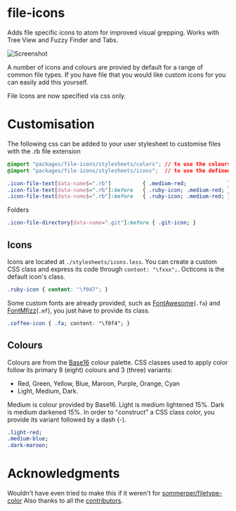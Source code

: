 # file-icons

Adds file specific icons to atom for improved visual grepping. Works with Tree View and Fuzzy Finder and Tabs.

![Screenshot](https://raw.githubusercontent.com/DanBrooker/file-icons/master/file-icons.png)

A number of icons and colours are provied by default for a range of common file types.
If you have file that you would like custom icons for you can easily add this yourself.

File Icons are now specified via css only.

# Customisation

The following css can be added to your user stylesheet to customise files with the .rb file extension

```css
@import "packages/file-icons/stylesheets/colors"; // to use the colours
@import "packages/file-icons/stylesheets/icons";  // to use the defined icons
```

```css
.icon-file-text[data-name$=".rb"]          { .medium-red;             } // Colours icon and filename
.icon-file-text[data-name$=".rb"]:before   { .ruby-icon; .medium-red; } // Colours icon only
.icon-file-text[data-name$=".rb"]:before   { .ruby-icon; .medium-red; } // Colours icon only
```

Folders
```css
.icon-file-directory[data-name=".git"]:before { .git-icon; }
```

## Icons
Icons are located at `./stylesheets/icons.less`. You can create a custom CSS class and express its code through `content: "\fxxx";`. Octicons is the default icon's class.

```css
.ruby-icon { content: "\f047"; }
```

Some custom fonts are already provided, such as [FontAwesome](http://fortawesome.github.io/Font-Awesome/)(`.fa`) and [FontMfizz](http://mfizz.com/oss/font-mfizz)(`.mf`), you just have to provide its class.

```css
.coffee-icon { .fa; content: "\f0f4"; }
```

## Colours

Colours are from the [Base16](https://github.com/chriskempson/base16) colour palette. CSS classes used to apply color follow its primary 8 (eight) colours and 3 (three) variants:

  * Red, Green, Yellow, Blue, Maroon, Purple, Orange, Cyan
  * Light, Medium, Dark.

Medium is colour provided by Base16. Light is medium lightened 15%. Dark is medium darkened 15%. In order to "construct" a CSS class color, you provide its variant followed by a dash (-).

```css
.light-red;
.medium-blue;
.dark-maroon;
```

# Acknowledgments
Wouldn't have even tried to make this if it weren't for [sommerper/filetype-color](https://github.com/sommerper/filetype-color)
Also thanks to all the [contributors](https://github.com/DanBrooker/file-icons/graphs/contributors).
